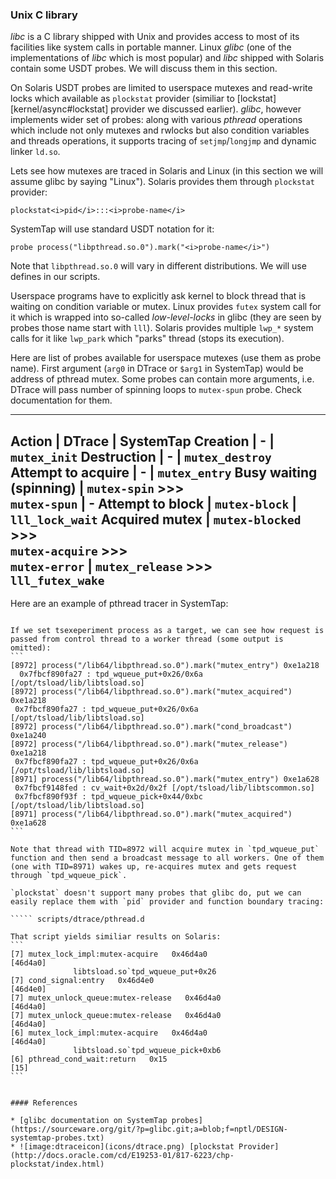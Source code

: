 ### Unix C library

_libc_ is a C library shipped with Unix and provides access to most of its facilities like system calls in portable manner. Linux _glibc_ (one of the implementations of _libc_ which is most popular) and _libc_ shipped with Solaris contain some USDT probes. We will discuss them in this section. 

On Solaris USDT probes are limited to userspace mutexes and read-write locks which available as `plockstat` provider (similiar to [lockstat][kernel/async#lockstat] provider we discussed earlier). _glibc_, however implements wider set of probes: along with various _pthread_ operations which include not only mutexes and rwlocks but also condition variables and threads operations, it supports tracing of `setjmp`/`longjmp` and dynamic linker `ld.so`.

Lets see how mutexes are traced in Solaris and Linux (in this section we will assume glibc by saying "Linux"). Solaris provides them through `plockstat` provider:
```
plockstat<i>pid</i>:::<i>probe-name</i> 
```
SystemTap will use standard USDT notation for it:
```
probe process("libpthread.so.0").mark("<i>probe-name</i>")
```
Note that `libpthread.so.0` will vary in different distributions. We will use defines in our scripts. 

Userspace programs have to explicitly ask kernel to block thread that is waiting on condition variable or mutex. Linux provides `futex` system call for it which is wrapped into so-called _low-level-locks_ in glibc (they are seen by probes those name start with `lll`). Solaris provides multiple `lwp_*` system calls for it like `lwp_park` which "parks" thread (stops its execution).

Here are list of probes available for userspace mutexes (use them as probe name). First argument (`arg0` in DTrace or `$arg1` in SystemTap) would be address of pthread mutex. Some probes can contain more arguments, i.e. DTrace will pass number of spinning loops to `mutex-spun` probe. Check documentation for them.

---
 __Action__ | __DTrace__ | __SystemTap__
Creation                | -                   | `mutex_init`
Destruction             | -                   | `mutex_destroy`
Attempt to acquire      | -                   | `mutex_entry`
Busy waiting (spinning) | `mutex-spin`  >>>   \
                          `mutex-spun`        | -
Attempt to block        | `mutex-block`       | `lll_lock_wait`
Acquired mutex          |  `mutex-blocked` >>>  \
                           `mutex-acquire` >>>  \
                           `mutex-error`         | `mutex_release` >>>  \
                                                   `lll_futex_wake`
---

Here are an example of pthread tracer in SystemTap:

````` scripts/stap/pthread.stp

If we set tsexeperiment process as a target, we can see how request is passed from control thread to a worker thread (some output is omitted):
```
[8972] process("/lib64/libpthread.so.0").mark("mutex_entry") 0xe1a218
  0x7fbcf890fa27 : tpd_wqueue_put+0x26/0x6a [/opt/tsload/lib/libtsload.so]
[8972] process("/lib64/libpthread.so.0").mark("mutex_acquired") 0xe1a218
 0x7fbcf890fa27 : tpd_wqueue_put+0x26/0x6a [/opt/tsload/lib/libtsload.so]
[8972] process("/lib64/libpthread.so.0").mark("cond_broadcast") 0xe1a240
[8972] process("/lib64/libpthread.so.0").mark("mutex_release") 0xe1a218
 0x7fbcf890fa27 : tpd_wqueue_put+0x26/0x6a [/opt/tsload/lib/libtsload.so]
[8971] process("/lib64/libpthread.so.0").mark("mutex_entry") 0xe1a628
 0x7fbcf9148fed : cv_wait+0x2d/0x2f [/opt/tsload/lib/libtscommon.so]
 0x7fbcf890f93f : tpd_wqueue_pick+0x44/0xbc [/opt/tsload/lib/libtsload.so]
[8971] process("/lib64/libpthread.so.0").mark("mutex_acquired") 0xe1a628
```

Note that thread with TID=8972 will acquire mutex in `tpd_wqueue_put` function and then send a broadcast message to all workers. One of them (one with TID=8971) wakes up, re-acquires mutex and gets request through `tpd_wqueue_pick`. 

`plockstat` doesn't support many probes that glibc do, put we can easily replace them with `pid` provider and function boundary tracing:

````` scripts/dtrace/pthread.d

That script yields similiar results on Solaris:
```
[7] mutex_lock_impl:mutex-acquire   0x46d4a0                        [46d4a0]
              libtsload.so`tpd_wqueue_put+0x26
[7] cond_signal:entry   0x46d4e0                                    [46d4e0]
[7] mutex_unlock_queue:mutex-release   0x46d4a0                     [46d4a0]
[7] mutex_unlock_queue:mutex-release   0x46d4a0                     [46d4a0]
[6] mutex_lock_impl:mutex-acquire   0x46d4a0                        [46d4a0]
              libtsload.so`tpd_wqueue_pick+0xb6
[6] pthread_cond_wait:return   0x15                                 [15]
```


#### References

* [glibc documentation on SystemTap probes](https://sourceware.org/git/?p=glibc.git;a=blob;f=nptl/DESIGN-systemtap-probes.txt)
* ![image:dtraceicon](icons/dtrace.png) [plockstat Provider](http://docs.oracle.com/cd/E19253-01/817-6223/chp-plockstat/index.html)